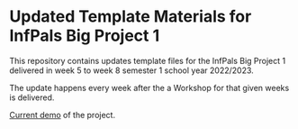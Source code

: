 # Updated Template Materials for InfPals Big Project 1

This repository contains updates template files for the InfPals Big Project 1 delivered in week 5 to week 8 semester 1 school year 2022/2023. 

The update happens every week after the a Workshop for that given weeks is delivered. 

[Current demo](https://infpals.github.io/ip2023-big-project-1-updated-template/) of the project.
